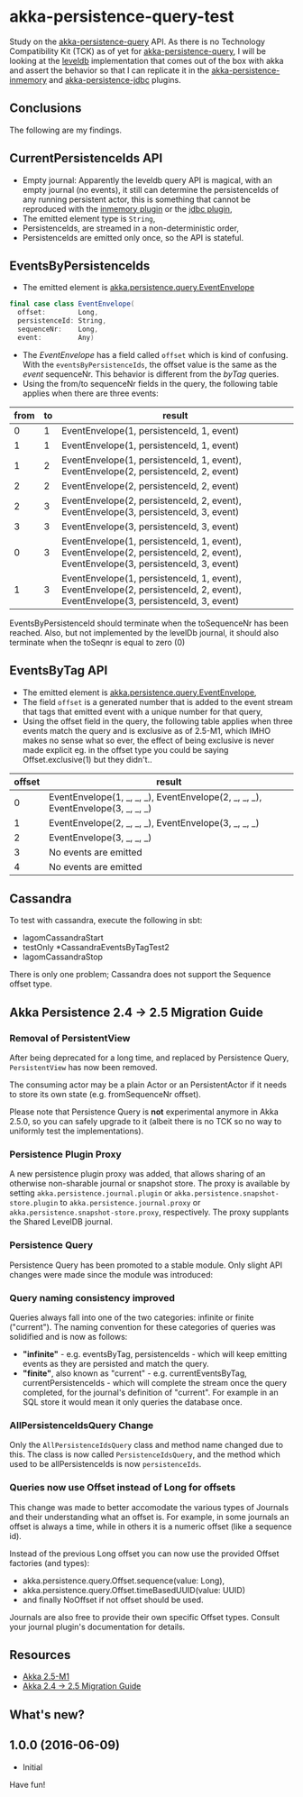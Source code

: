 # akka-persistence-query-test
Study on the [akka-persistence-query][query] API. As there is no Technology Compatibility Kit (TCK) as of yet for [akka-persistence-query][query], I will be looking at the [leveldb][query-leveldb] implementation that comes out of the box with akka and assert the behavior so that I can replicate it in the [akka-persistence-inmemory][inmemory] and [akka-persistence-jdbc][jdbc] plugins. 

## Conclusions
The following are my findings.

## CurrentPersistenceIds API
- Empty journal: Apparently the leveldb query API is magical, with an empty journal (no events), it still can determine 
the persistenceIds of any running persistent actor, this is something that cannot be reproduced with the [inmemory plugin][inmemory] 
or the [jdbc plugin][jdbc],
- The emitted element type is `String`,
- PersistenceIds, are streamed in a non-deterministic order,
- PersistenceIds are emitted only once, so the API is stateful.

## EventsByPersistenceIds
- The emitted element is [akka.persistence.query.EventEnvelope][eventenvelope]

```scala
final case class EventEnvelope(
  offset:        Long,
  persistenceId: String,
  sequenceNr:    Long,
  event:         Any)
```

- The _EventEnvelope_ has a field called `offset` which is kind of confusing. With the `eventsByPersistenceIds`, the offset
value is the same as the *event* sequenceNr. This behavior is different from the _byTag_ queries. 
- Using the from/to sequenceNr fields in the query, the following table applies when there are three events:

from | to  | result
---- | --- | ------
0 | 1 | EventEnvelope(1, persistenceId, 1, event)
1 | 1 | EventEnvelope(1, persistenceId, 1, event)
1 | 2 | EventEnvelope(1, persistenceId, 1, event), EventEnvelope(2, persistenceId, 2, event)
2 | 2 | EventEnvelope(2, persistenceId, 2, event)
2 | 3 | EventEnvelope(2, persistenceId, 2, event), EventEnvelope(3, persistenceId, 3, event)
3 | 3 | EventEnvelope(3, persistenceId, 3, event)
0 | 3 | EventEnvelope(1, persistenceId, 1, event), EventEnvelope(2, persistenceId, 2, event), EventEnvelope(3, persistenceId, 3, event)
1 | 3 | EventEnvelope(1, persistenceId, 1, event), EventEnvelope(2, persistenceId, 2, event), EventEnvelope(3, persistenceId, 3, event)

EventsByPersistenceId should terminate when the toSequenceNr has been reached.
Also, but not implemented by the levelDb journal, it should also terminate when the toSeqnr is equal to zero (0)

## EventsByTag API

- The emitted element is [akka.persistence.query.EventEnvelope][eventenvelope],
- The field `offset` is a generated number that is added to the event stream that tags that emitted event with a
unique number for that query,
- Using the offset field in the query, the following table applies when three events match the query and is exclusive as of 2.5-M1,
which IMHO makes no sense what so ever, the effect of being exclusive is never made explicit eg. in the offset type you could be
saying Offset.exclusive(1) but they didn't..

offset | result 
------ | ------
0 | EventEnvelope(1, _, _, _), EventEnvelope(2, _, _, _), EventEnvelope(3, _, _, _)
1 | EventEnvelope(2, _, _, _), EventEnvelope(3, _, _, _)
2 | EventEnvelope(3, _, _, _)
3 | No events are emitted
4 | No events are emitted

## Cassandra
To test with cassandra, execute the following in sbt:

- lagomCassandraStart
- testOnly *CassandraEventsByTagTest2
- lagomCassandraStop

There is only one problem; Cassandra does not support the Sequence offset type.


## Akka Persistence 2.4 -> 2.5 Migration Guide
### Removal of PersistentView
After being deprecated for a long time, and replaced by Persistence Query, `PersistentView` has now been removed.

The consuming actor may be a plain Actor or an PersistentActor if it needs to store its own state (e.g. fromSequenceNr offset).

Please note that Persistence Query is __not__ experimental anymore in Akka 2.5.0, so you can safely upgrade to it
(albeit there is no TCK so no way to uniformly test the implementations).

### Persistence Plugin Proxy
A new persistence plugin proxy was added, that allows sharing of an otherwise non-sharable journal or snapshot store. 
The proxy is available by setting `akka.persistence.journal.plugin` or `akka.persistence.snapshot-store.plugin` to 
`akka.persistence.journal.proxy` or `akka.persistence.snapshot-store.proxy`, respectively. 
The proxy supplants the Shared LevelDB journal.

### Persistence Query
Persistence Query has been promoted to a stable module. Only slight API changes were made since the module was introduced:

### Query naming consistency improved
Queries always fall into one of the two categories: infinite or finite ("current"). The naming convention for these 
categories of queries was solidified and is now as follows:

- __"infinite"__ - e.g. eventsByTag, persistenceIds - which will keep emitting events as they are persisted and match the query.
- __"finite"__, also known as "current" - e.g. currentEventsByTag, currentPersistenceIds - which will complete the stream once the query completed, for the journal's definition of "current". For example in an SQL store it would mean it only queries the database once.

### AllPersistenceIdsQuery Change 
Only the `AllPersistenceIdsQuery` class and method name changed due to this. The class is now called `PersistenceIdsQuery`, 
and the method which used to be allPersistenceIds is now `persistenceIds`.

### Queries now use Offset instead of Long for offsets
This change was made to better accomodate the various types of Journals and their understanding what an offset is. 
For example, in some journals an offset is always a time, while in others it is a numeric offset (like a sequence id).

Instead of the previous Long offset you can now use the provided Offset factories (and types):

- akka.persistence.query.Offset.sequence(value: Long),
- akka.persistence.query.Offset.timeBasedUUID(value: UUID)
- and finally NoOffset if not offset should be used.

Journals are also free to provide their own specific Offset types. Consult your journal plugin's documentation for details.



## Resources
- [Akka 2.5-M1](http://akka.io/news/2017/01/26/akka-2.5-M1-released.html)
- [Akka 2.4 -> 2.5 Migration Guide](http://doc.akka.io/docs/akka/2.5-M1/project/migration-guide-2.4.x-2.5.x.html?_ga=1.105859075.164285114.1438178939)

## What's new?

## 1.0.0 (2016-06-09)
  - Initial

Have fun!

[akka]: http://akka.io/
[scala]: http://www.scala-lang.org/
[query]: http://doc.akka.io/docs/akka/current/scala/persistence-query.html
[query-leveldb]: http://doc.akka.io/docs/akka/current/scala/persistence-query-leveldb.html
[inmemory]: https://github.com/dnvriend/akka-persistence-inmemory
[jdbc]: https://github.com/dnvriend/akka-persistence-jdbc
[eventenvelope]: https://github.com/akka/akka/blob/4acc1cca6a27be0ff80f801de3640f91343dce94/akka-persistence-query/src/main/scala/akka/persistence/query/EventEnvelope.scala
